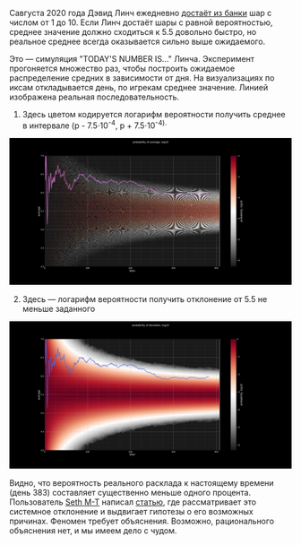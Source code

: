 Савгуста 2020 года Дэвид Линч ежедневно [достаёт из банки](https://youtube.com/playlist?list=PLTPQcjlcvvXFtR0R91Gh5j9Xi8cq0oN3Y) шар с числом от 1 до 10. Если Линч достаёт шары с равной вероятностью, среднее значение должно сходиться к 5.5 довольно быстро, но реальное среднее всегда оказывается сильно выше ожидаемого.

Это — симуляция "TODAY'S NUMBER IS..." Линча. Эксперимент прогоняется множество раз, чтобы построить ожидаемое 
распределение средних в зависимости от дня. На визуализациях по иксам откладывается день, по игрекам среднее значение. Линией изображена реальная последовательность. 

1. Здесь цветом кодируется логарифм вероятности получить среднее в интервале (p&#160;-&#160;7.5⋅10<sup>-4</sup>,&#160;p&#160;+&#160;7.5⋅10<sup>-4).

![example](images/hit.png)

2. Здесь — логарифм вероятности получить отклонение от 5.5 не меньше заданного

![example](images/dev.png)

Видно, что вероятность реального расклада к настоящему времени (день 383) составляет существенно меньше одного процента. Пользователь [Seth M-T](https://www.youtube.com/channel/UCVm0NV9XOmjo_GqX8_GfW7Q) написал [статью](https://drive.google.com/file/d/1phGBTZJZRy2cFML8pyKix1taXj0col0V/view), где рассматривает это системное отклонение и выдвигает гипотезы о его возможных причинах. Феномен требует объяснения. Возможно, рационального объяснения нет, и мы имеем дело с чудом.